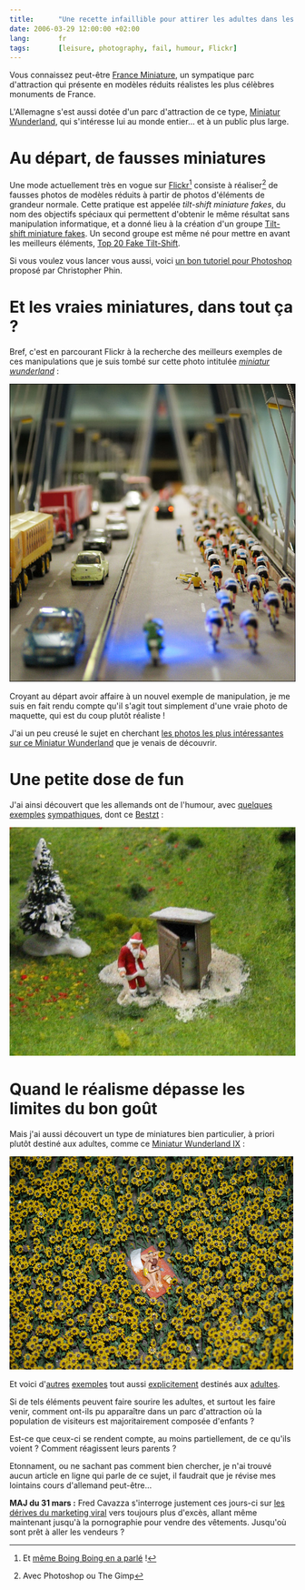 ```yaml
---
title:      "Une recette infaillible pour attirer les adultes dans les parcs d'attraction ?"
date: 2006-03-29 12:00:00 +02:00
lang:       fr
tags:       [leisure, photography, fail, humour, Flickr]
---
```


Vous connaissez peut-être [France Miniature](http://www.franceminiature.com/), un sympatique parc d'attraction qui présente en modèles réduits réalistes les plus célèbres monuments de France.

L'Allemagne s'est aussi dotée d'un parc d'attraction de ce type, [Miniatur Wunderland](http://www.miniatur-wunderland.de/), qui s'intéresse lui au monde entier… et à un public plus large.

# Au départ, de fausses miniatures

Une mode actuellement très en vogue sur [Flickr](/tags/flickr/)[^1] consiste à réaliser[^2] de fausses photos de modèles réduits à partir de photos d'éléments de grandeur normale. Cette pratique est appelée *tilt-shift miniature fakes*, du nom des objectifs spéciaux qui permettent d'obtenir le même résultat sans manipulation informatique, et a donné lieu à la création d'un groupe [Tilt-shift miniature fakes](https://www.flickr.com/groups/59319377@N00/). Un second groupe est même né pour mettre en avant les meilleurs éléments, [Top 20 Fake Tilt-Shift](https://www.flickr.com/groups/top20faketiltshift/).

Si vous voulez vous lancer vous aussi, voici [un bon tutoriel pour Photoshop](http://recedinghairline.co.uk/tutorials/fakemodel/) proposé par Christopher Phin.

# Et les vraies miniatures, dans tout ça ?

Bref, c'est en parcourant Flickr à la recherche des meilleurs exemples de ces manipulations que je suis tombé sur cette photo intitulée *[miniatur wunderland](https://www.flickr.com/photos/wvs/107108594/)* :

![](107108594_2a5819.jpg)

Croyant au départ avoir affaire à un nouvel exemple de manipulation, je me suis en fait rendu compte qu'il s'agit tout simplement d'une vraie photo de maquette, qui est du coup plutôt réaliste !

J'ai un peu creusé le sujet en cherchant [les photos les plus intéressantes sur ce Miniatur Wunderland](https://www.flickr.com/photos/tags/miniaturwunderland/interesting/) que je venais de découvrir.

# Une petite dose de fun

J'ai ainsi découvert que les allemands ont de l'humour, avec [quelques](https://www.flickr.com/photos/barttc/51132903/) [exemples](https://www.flickr.com/photos/barttc/51133175/) [sympathiques](http://www.freakydog.de/galerie/bild/166/), dont ce [Bestzt](https://www.flickr.com/photos/effpunkt/88967949/) :

![](88967949_6b104dc.jpg)

# Quand le réalisme dépasse les limites du bon goût

Mais j'ai aussi découvert un type de miniatures bien particulier, à priori plutôt destiné aux adultes, comme ce [Miniatur Wunderland IX](https://www.flickr.com/photos/gullideckel/48541516/) :

![](48541516_d2184c1.jpg)

Et voici d'[autres](https://www.flickr.com/photos/gullideckel/48541518/) [exemples](https://www.flickr.com/photos/gullideckel/48541517/) tout aussi [explicitement](https://www.flickr.com/photos/barttc/51132448/) destinés aux [adultes](https://www.flickr.com/photos/oandreas/1145708/).

Si de tels éléments peuvent faire sourire les adultes, et surtout les faire venir, comment ont-ils pu apparaître dans un parc d'attraction où la population de visiteurs est majoritairement composée d'enfants ?

Est-ce que ceux-ci se rendent compte, au moins partiellement, de ce qu'ils voient ? Comment réagissent leurs parents ?

Etonnament, ou ne sachant pas comment bien chercher, je n'ai trouvé aucun article en ligne qui parle de ce sujet, il faudrait que je révise mes lointains cours d'allemand peut-être…

**MAJ du 31 mars :** Fred Cavazza s'interroge justement ces jours-ci sur [les dérives du marketing viral](http://www.fredcavazza.net/index.php?2006/03/29/1111-les-derives-du-marketing-viral) vers toujours plus d'excès, allant même maintenant jusqu'à la pornographie pour vendre des vêtements. Jusqu'où sont prêt à aller les vendeurs ?

[^1]: Et [même Boing Boing en a parlé](http://www.boingboing.net/2006/02/27/fake_tilt_shift_phot.html) !

[^2]: Avec Photoshop ou The Gimp
